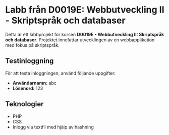 # Labb från D0019E: Webbutveckling II - Skriptspråk och databaser

Detta är ett labbprojekt för kursen **D0019E - Webbutveckling II: Skriptspråk och databaser**. Projektet innefattar utvecklingen av en webbapplikation med fokus på skriptspråk.

## Testinloggning

För att testa inloggningen, använd följande uppgifter:

- **Användarnamn:** abc
- **Lösenord:** 123

## Teknologier
- PHP
- CSS
- Inlogg via textfil med hjälp av hashning
